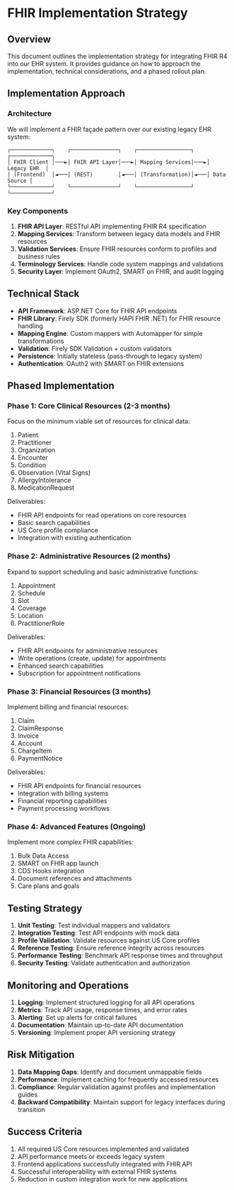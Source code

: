# FHIR Implementation Strategy

## Overview

This document outlines the implementation strategy for integrating FHIR R4 into our EHR system. It provides guidance on how to approach the implementation, technical considerations, and a phased rollout plan.

## Implementation Approach

### Architecture

We will implement a FHIR façade pattern over our existing legacy EHR system:

```
┌─────────────┐    ┌───────────────┐    ┌─────────────────┐    ┌─────────────┐
│ FHIR Client │───►│ FHIR API Layer│───►│ Mapping Services│───►│ Legacy EHR  │
│ (Frontend)  │◄───│ (REST)        │◄───│ (Transformation)│◄───│ Data Source │
└─────────────┘    └───────────────┘    └─────────────────┘    └─────────────┘
```

### Key Components

1. **FHIR API Layer**: RESTful API implementing FHIR R4 specification
2. **Mapping Services**: Transform between legacy data models and FHIR resources
3. **Validation Services**: Ensure FHIR resources conform to profiles and business rules
4. **Terminology Services**: Handle code system mappings and validations
5. **Security Layer**: Implement OAuth2, SMART on FHIR, and audit logging

## Technical Stack

- **API Framework**: ASP.NET Core for FHIR API endpoints
- **FHIR Library**: Firely SDK (formerly HAPI FHIR .NET) for FHIR resource handling
- **Mapping Engine**: Custom mappers with Automapper for simple transformations
- **Validation**: Firely SDK Validation + custom validators
- **Persistence**: Initially stateless (pass-through to legacy system)
- **Authentication**: OAuth2 with SMART on FHIR extensions

## Phased Implementation

### Phase 1: Core Clinical Resources (2-3 months)

Focus on the minimum viable set of resources for clinical data:

1. Patient
2. Practitioner
3. Organization
4. Encounter
5. Condition
6. Observation (Vital Signs)
7. AllergyIntolerance
8. MedicationRequest

Deliverables:
- FHIR API endpoints for read operations on core resources
- Basic search capabilities
- US Core profile compliance
- Integration with existing authentication

### Phase 2: Administrative Resources (2 months)

Expand to support scheduling and basic administrative functions:

1. Appointment
2. Schedule
3. Slot
4. Coverage
5. Location
6. PractitionerRole

Deliverables:
- FHIR API endpoints for administrative resources
- Write operations (create, update) for appointments
- Enhanced search capabilities
- Subscription for appointment notifications

### Phase 3: Financial Resources (3 months)

Implement billing and financial resources:

1. Claim
2. ClaimResponse
3. Invoice
4. Account
5. ChargeItem
6. PaymentNotice

Deliverables:
- FHIR API endpoints for financial resources
- Integration with billing systems
- Financial reporting capabilities
- Payment processing workflows

### Phase 4: Advanced Features (Ongoing)

Implement more complex FHIR capabilities:

1. Bulk Data Access
2. SMART on FHIR app launch
3. CDS Hooks integration
4. Document references and attachments
5. Care plans and goals

## Testing Strategy

1. **Unit Testing**: Test individual mappers and validators
2. **Integration Testing**: Test API endpoints with mock data
3. **Profile Validation**: Validate resources against US Core profiles
4. **Reference Testing**: Ensure reference integrity across resources
5. **Performance Testing**: Benchmark API response times and throughput
6. **Security Testing**: Validate authentication and authorization

## Monitoring and Operations

1. **Logging**: Implement structured logging for all API operations
2. **Metrics**: Track API usage, response times, and error rates
3. **Alerting**: Set up alerts for critical failures
4. **Documentation**: Maintain up-to-date API documentation
5. **Versioning**: Implement proper API versioning strategy

## Risk Mitigation

1. **Data Mapping Gaps**: Identify and document unmappable fields
2. **Performance**: Implement caching for frequently accessed resources
3. **Compliance**: Regular validation against profiles and implementation guides
4. **Backward Compatibility**: Maintain support for legacy interfaces during transition

## Success Criteria

1. All required US Core resources implemented and validated
2. API performance meets or exceeds legacy system
3. Frontend applications successfully integrated with FHIR API
4. Successful interoperability with external FHIR systems
5. Reduction in custom integration work for new applications
